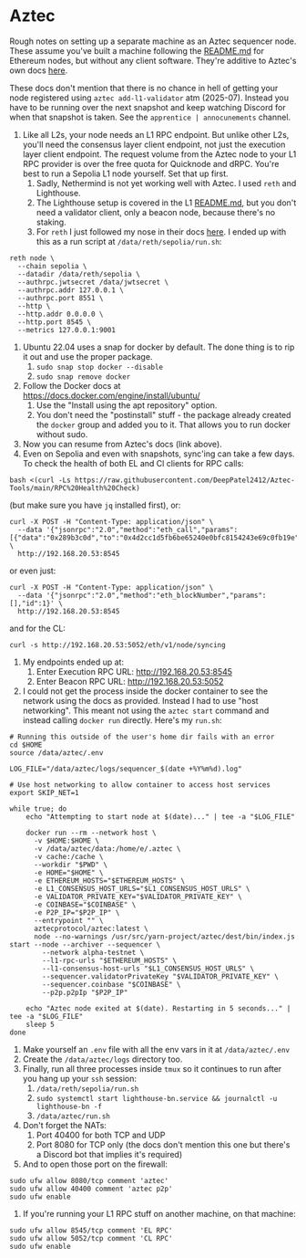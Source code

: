 # Aztec

Rough notes on setting up a separate machine as an Aztec sequencer node. These assume you've built a machine following the [README.md](README.md) for Ethereum nodes, but without any client software. They're additive to Aztec's own docs [here](https://docs.aztec.network/the_aztec_network/guides/run_nodes/how_to_run_sequencer).

These docs don't mention that there is no chance in hell of getting your node registered using `aztec add-l1-validator` atm (2025-07). Instead you have to be running over the next snapshot and keep watching Discord for when that snapshot is taken. See the `apprentice | annocunements` channel.

1. Like all L2s, your node needs an L1 RPC endpoint. But unlike other L2s, you'll need the consensus layer client endpoint, not just the execution layer client endpoint. The request volume from the Aztec node to your L1 RPC provider is over the free quota for Quicknode and dRPC. You're best to run a Sepolia L1 node yourself. Set that up first.
    1. Sadly, Nethermind is not yet working well with Aztec. I used `reth` and Lighthouse.
    1. The Lighthouse setup is covered in the L1 [README.md](README.md), but you don't need a validator client, only a beacon node, because there's no staking.
    1. For `reth` I just followed my nose in their docs [here](https://reth.rs/installation/overview). I ended up with this as a run script at `/data/reth/sepolia/run.sh`:
```
reth node \
  --chain sepolia \
  --datadir /data/reth/sepolia \
  --authrpc.jwtsecret /data/jwtsecret \
  --authrpc.addr 127.0.0.1 \
  --authrpc.port 8551 \
  --http \
  --http.addr 0.0.0.0 \
  --http.port 8545 \
  --metrics 127.0.0.1:9001
```
1. Ubuntu 22.04 uses a snap for docker by default. The done thing is to rip it out and use the proper package.
    1. `sudo snap stop docker --disable`
    1. `sudo snap remove docker`
1. Follow the Docker docs at https://docs.docker.com/engine/install/ubuntu/
    1. Use the "Install using the apt repository" option.
    1. You don't need the "postinstall" stuff - the package already created the `docker` group and added you to it. That allows you to run docker without sudo.
1. Now you can resume from Aztec's docs (link above).
1. Even on Sepolia and even with snapshots, sync'ing can take a few days. To check the health of both EL and Cl clients for RPC calls:
```
bash <(curl -Ls https://raw.githubusercontent.com/DeepPatel2412/Aztec-Tools/main/RPC%20Health%20Check)
```
(but make sure you have `jq` installed first), or:
```
curl -X POST -H "Content-Type: application/json" \
  --data '{"jsonrpc":"2.0","method":"eth_call","params":[{"data":"0x289b3c0d","to":"0x4d2cc1d5fb6be65240e0bfc8154243e69c0fb19e"},"latest"],"id":1}' \
  http://192.168.20.53:8545
```
or even just:
```
curl -X POST -H "Content-Type: application/json" \
  --data '{"jsonrpc":"2.0","method":"eth_blockNumber","params":[],"id":1}' \
  http://192.168.20.53:8545
```
and for the CL:
```
curl -s http://192.168.20.53:5052/eth/v1/node/syncing
```
1. My endpoints ended up at:
    1. Enter Execution RPC URL: http://192.168.20.53:8545
    1. Enter Beacon RPC URL: http://192.168.20.53:5052
1. I could not get the process inside the docker container to see the network using the docs as provided. Instead I had to use "host networking". This meant not using the `aztec start` command and instead calling `docker run` directly. Here's my `run.sh`:

```
# Running this outside of the user's home dir fails with an error
cd $HOME
source /data/aztec/.env

LOG_FILE="/data/aztec/logs/sequencer_$(date +%Y%m%d).log"

# Use host networking to allow container to access host services
export SKIP_NET=1

while true; do
    echo "Attempting to start node at $(date)..." | tee -a "$LOG_FILE"

    docker run --rm --network host \
      -v $HOME:$HOME \
      -v /data/aztec/data:/home/e/.aztec \
      -v cache:/cache \
      --workdir "$PWD" \
      -e HOME="$HOME" \
      -e ETHEREUM_HOSTS="$ETHEREUM_HOSTS" \
      -e L1_CONSENSUS_HOST_URLS="$L1_CONSENSUS_HOST_URLS" \
      -e VALIDATOR_PRIVATE_KEY="$VALIDATOR_PRIVATE_KEY" \
      -e COINBASE="$COINBASE" \
      -e P2P_IP="$P2P_IP" \
      --entrypoint "" \
      aztecprotocol/aztec:latest \
      node --no-warnings /usr/src/yarn-project/aztec/dest/bin/index.js start --node --archiver --sequencer \
        --network alpha-testnet \
        --l1-rpc-urls "$ETHEREUM_HOSTS" \
        --l1-consensus-host-urls "$L1_CONSENSUS_HOST_URLS" \
        --sequencer.validatorPrivateKey "$VALIDATOR_PRIVATE_KEY" \
        --sequencer.coinbase "$COINBASE" \
        --p2p.p2pIp "$P2P_IP"

    echo "Aztec node exited at $(date). Restarting in 5 seconds..." | tee -a "$LOG_FILE"
    sleep 5
done
```
1. Make yourself an `.env` file with all the env vars in it at `/data/aztec/.env`
1. Create the `/data/aztec/logs` directory too.
1. Finally, run all three processes inside `tmux` so it continues to run after you hang up your `ssh` session:
    1. `/data/reth/sepolia/run.sh`
    1. `sudo systemctl start lighthouse-bn.service && journalctl -u lighthouse-bn -f`
    1. `/data/aztec/run.sh`
1. Don't forget the NATs:
    1. Port 40400 for both TCP and UDP
    1. Port 8080 for TCP only (the docs don't mention this one but there's a Discord bot that implies it's required)
1. And to open those port on the firewall:
```
sudo ufw allow 8080/tcp comment 'aztec'
sudo ufw allow 40400 comment 'aztec p2p'
sudo ufw enable
```
1. If you're running your L1 RPC stuff on another machine, on that machine:
```
sudo ufw allow 8545/tcp comment 'EL RPC'
sudo ufw allow 5052/tcp comment 'CL RPC'
sudo ufw enable
```
